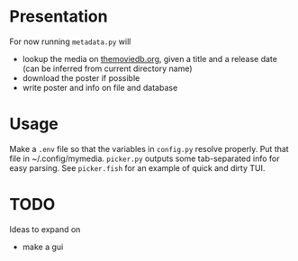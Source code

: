 # Presentation
For now running `metadata.py` will
- lookup the media on [themoviedb.org](themoviedb.org), given a title and a release date (can be inferred from current directory name)
- download the poster if possible
- write poster and info on file and database

# Usage
Make a `.env` file so that the variables in `config.py` resolve properly.
Put that file in ~/.config/mymedia.
`picker.py` outputs some tab-separated info for easy parsing. See `picker.fish` for an example of quick and dirty TUI.

# TODO
Ideas to expand on
 - make a gui

